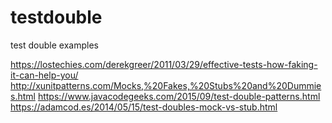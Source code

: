 # testdouble
test double examples


https://lostechies.com/derekgreer/2011/03/29/effective-tests-how-faking-it-can-help-you/
http://xunitpatterns.com/Mocks,%20Fakes,%20Stubs%20and%20Dummies.html
https://www.javacodegeeks.com/2015/09/test-double-patterns.html
https://adamcod.es/2014/05/15/test-doubles-mock-vs-stub.html

